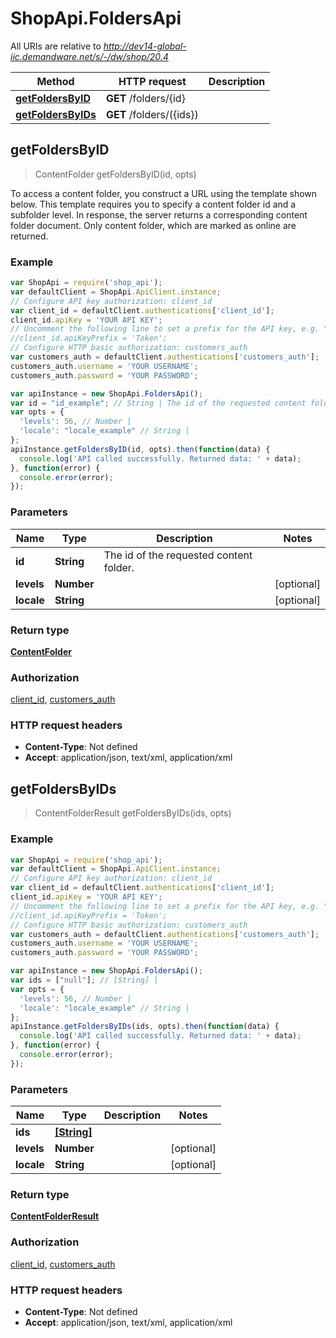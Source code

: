 # ShopApi.FoldersApi

All URIs are relative to *http://dev14-global-iic.demandware.net/s/-/dw/shop/20.4*

Method | HTTP request | Description
------------- | ------------- | -------------
[**getFoldersByID**](FoldersApi.md#getFoldersByID) | **GET** /folders/{id} | 
[**getFoldersByIDs**](FoldersApi.md#getFoldersByIDs) | **GET** /folders/({ids}) | 



## getFoldersByID

> ContentFolder getFoldersByID(id, opts)



To access a content folder, you construct a URL using the template shown below. This template requires you to  specify a content folder id and a subfolder level. In response, the server returns a corresponding content  folder document. Only content folder, which are marked as online are returned.

### Example

```javascript
var ShopApi = require('shop_api');
var defaultClient = ShopApi.ApiClient.instance;
// Configure API key authorization: client_id
var client_id = defaultClient.authentications['client_id'];
client_id.apiKey = 'YOUR API KEY';
// Uncomment the following line to set a prefix for the API key, e.g. "Token" (defaults to null)
//client_id.apiKeyPrefix = 'Token';
// Configure HTTP basic authorization: customers_auth
var customers_auth = defaultClient.authentications['customers_auth'];
customers_auth.username = 'YOUR USERNAME';
customers_auth.password = 'YOUR PASSWORD';

var apiInstance = new ShopApi.FoldersApi();
var id = "id_example"; // String | The id of the requested content folder.
var opts = {
  'levels': 56, // Number | 
  'locale': "locale_example" // String | 
};
apiInstance.getFoldersByID(id, opts).then(function(data) {
  console.log('API called successfully. Returned data: ' + data);
}, function(error) {
  console.error(error);
});

```

### Parameters



Name | Type | Description  | Notes
------------- | ------------- | ------------- | -------------
 **id** | **String**| The id of the requested content folder. | 
 **levels** | **Number**|  | [optional] 
 **locale** | **String**|  | [optional] 

### Return type

[**ContentFolder**](ContentFolder.md)

### Authorization

[client_id](../README.md#client_id), [customers_auth](../README.md#customers_auth)

### HTTP request headers

- **Content-Type**: Not defined
- **Accept**: application/json, text/xml, application/xml


## getFoldersByIDs

> ContentFolderResult getFoldersByIDs(ids, opts)



### Example

```javascript
var ShopApi = require('shop_api');
var defaultClient = ShopApi.ApiClient.instance;
// Configure API key authorization: client_id
var client_id = defaultClient.authentications['client_id'];
client_id.apiKey = 'YOUR API KEY';
// Uncomment the following line to set a prefix for the API key, e.g. "Token" (defaults to null)
//client_id.apiKeyPrefix = 'Token';
// Configure HTTP basic authorization: customers_auth
var customers_auth = defaultClient.authentications['customers_auth'];
customers_auth.username = 'YOUR USERNAME';
customers_auth.password = 'YOUR PASSWORD';

var apiInstance = new ShopApi.FoldersApi();
var ids = ["null"]; // [String] | 
var opts = {
  'levels': 56, // Number | 
  'locale': "locale_example" // String | 
};
apiInstance.getFoldersByIDs(ids, opts).then(function(data) {
  console.log('API called successfully. Returned data: ' + data);
}, function(error) {
  console.error(error);
});

```

### Parameters



Name | Type | Description  | Notes
------------- | ------------- | ------------- | -------------
 **ids** | [**[String]**](String.md)|  | 
 **levels** | **Number**|  | [optional] 
 **locale** | **String**|  | [optional] 

### Return type

[**ContentFolderResult**](ContentFolderResult.md)

### Authorization

[client_id](../README.md#client_id), [customers_auth](../README.md#customers_auth)

### HTTP request headers

- **Content-Type**: Not defined
- **Accept**: application/json, text/xml, application/xml

